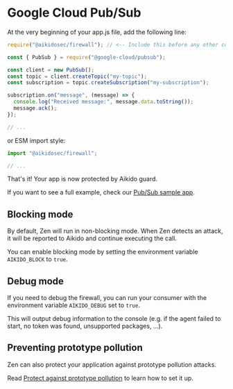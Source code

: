 # Google Cloud Pub/Sub

At the very beginning of your app.js file, add the following line:

```js
require("@aikidosec/firewall"); // <-- Include this before any other code or imports

const { PubSub } = require("@google-cloud/pubsub");

const client = new PubSub();
const topic = client.createTopic("my-topic");
const subscription = topic.createSubscription("my-subscription");

subscription.on("message", (message) => {
  console.log("Received message:", message.data.toString());
  message.ack();
});

// ...
```

or ESM import style:

```js
import "@aikidosec/firewall";

// ...
```

That's it! Your app is now protected by Aikido guard.

If you want to see a full example, check our [Pub/Sub sample app](../sample-apps/pubsub-mongodb).

## Blocking mode

By default, Zen will run in non-blocking mode. When Zen detects an attack, it will be reported to Aikido and continue executing the call.

You can enable blocking mode by setting the environment variable `AIKIDO_BLOCK` to `true`.

## Debug mode

If you need to debug the firewall, you can run your consumer with the environment variable `AIKIDO_DEBUG` set to `true`.

This will output debug information to the console (e.g. if the agent failed to start, no token was found, unsupported packages, ...).

## Preventing prototype pollution

Zen can also protect your application against prototype pollution attacks.

Read [Protect against prototype pollution](./prototype-pollution.md) to learn how to set it up.
